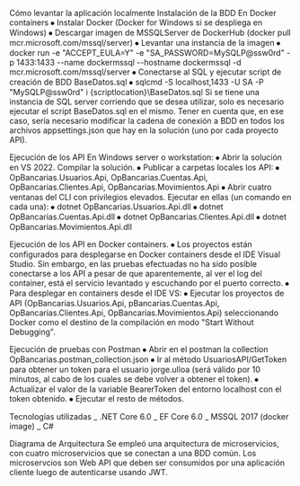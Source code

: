 Cómo levantar la aplicación localmente
Instalación de la BDD
	En Docker containers
⦁	Instalar Docker (Docker for Windows si se despliega en Windows)
⦁	Descargar imagen de MSSQLServer de DockerHub (docker pull mcr.microsoft.com/mssql/server)
⦁	Levantar una instancia de la imagen
⦁	docker run -e "ACCEPT_EULA=Y" -e "SA_PASSWORD=MySQLP@ssw0rd" -p 1433:1433 --name dockermssql --hostname dockermssql -d mcr.microsoft.com/mssql/server
⦁	Conectarse al SQL y ejecutar script de creación de BDD BaseDatos.sql
⦁	sqlcmd -S localhost,1433 -U SA -P "MySQLP@ssw0rd" i {scriptlocation}\BaseDatos.sql
Si se tiene una instancia de SQL server corriendo que se desea utilizar, solo es necesario ejecutar el script BaseDatos.sql en el mismo. Tener en cuenta que, en ese caso, sería necesario modificar la cadena de conexión a BDD en todos los archivos appsettings.json que hay en la solución (uno por cada proyecto API).

Ejecución de los API
En Windows server o workstation:
⦁	Abrir la solución en VS 2022. Compilar la solución.
⦁	Publicar a carpetas locales los API:
⦁	 OpBancarias.Usuarios.Api, OpBancarias.Cuentas.Api, OpBancarias.Clientes.Api, OpBancarias.Movimientos.Api
⦁	Abrir cuatro ventanas del CLI con privilegios elevados. Ejecutar en ellas (un comando en cada una):
⦁	dotnet OpBancarias.Usuarios.Api.dll
⦁	dotnet OpBancarias.Cuentas.Api.dll
⦁	dotnet OpBancarias.Clientes.Api.dll
⦁	dotnet OpBancarias.Movimientos.Api.dll

Ejecución de los API en Docker containers.
⦁	Los proyectos están configurados para desplegarse en Docker containers desde el IDE Visual Studio. Sin embargo, en las pruebas efectuadas no ha sido posible conectarse a los API a pesar de que aparentemente, al ver el log del container, está el servicio levantado y escuchando por el puerto correcto.
⦁	Para desplegar en containers desde el IDE VS:
⦁	Ejecutar los proyectos de API (OpBancarias.Usuarios.Api, pBancarias.Cuentas.Api, OpBancarias.Clientes.Api, OpBancarias.Movimientos.Api) seleccionando Docker como el destino de la compilación en modo "Start Without Debugging".

Ejecución de pruebas con  Postman
⦁	Abrir en el postman la collection OpBancarias.postman_collection.json
⦁	Ir al método UsuariosAPI/GetToken para obtener un token para el usuario jorge.ulloa (será válido por 10 minutos, al cabo de los cuales se debe volver a obtener el token).
⦁	Actualizar el valor de la variable BearerToken del entorno localhost con el token obtenido.
⦁	Ejecutar el resto de métodos.

Tecnologías utilizadas 
_ .NET Core 6.0
_ EF Core 6.0
_ MSSQL 2017 (docker image)
_ C#

Diagrama de Arquitectura
Se empleó una arquitectura de microservicios, con cuatro microservicios que se conectan a una BDD común. Los microservcios son Web API que deben ser consumidos por una aplicación cliente luego de autenticarse usando JWT.
 
